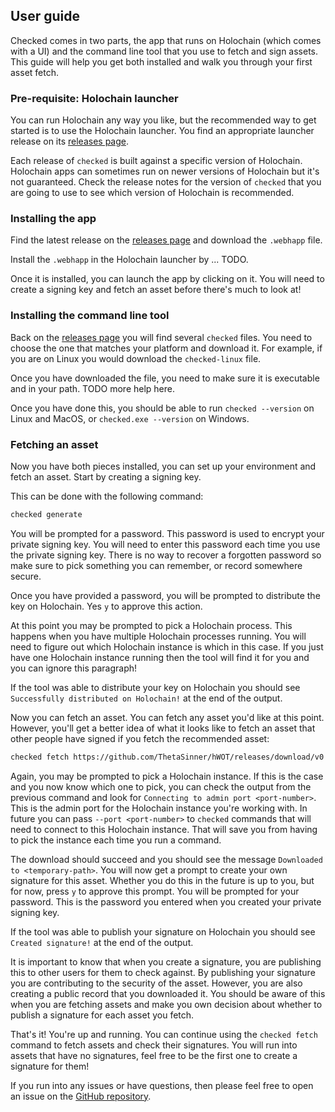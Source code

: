 ## User guide

Checked comes in two parts, the app that runs on Holochain (which comes with a UI) and the command line tool that you 
use to fetch and sign assets. This guide will help you get both installed and walk you through your first asset fetch.

### Pre-requisite: Holochain launcher

You can run Holochain any way you like, but the recommended way to get started is to use the Holochain launcher. You
find an appropriate launcher release on its [releases page](https://github.com/holochain/launcher/releases).

Each release of `checked` is built against a specific version of Holochain. Holochain apps can sometimes run on newer 
versions of Holochain but it's not guaranteed. Check the release notes for the version of `checked` that you are 
going to use to see which version of Holochain is recommended.

### Installing the app

Find the latest release on the [releases page](https://github.com/holochain/launcher/releases) and download 
the `.webhapp` file.

Install the `.webhapp` in the Holochain launcher by ... TODO.

Once it is installed, you can launch the app by clicking on it. You will need to create a signing key and fetch an 
asset before there's much to look at!

### Installing the command line tool

Back on the [releases page](https://github.com/holochain/launcher/releases) you will find several `checked` files. You
need to choose the one that matches your platform and download it. For example, if you are on Linux you would download
the `checked-linux` file.

Once you have downloaded the file, you need to make sure it is executable and in your path. TODO more help here.

Once you have done this, you should be able to run `checked --version` on Linux and MacOS, or `checked.exe --version`
on Windows.

### Fetching an asset

Now you have both pieces installed, you can set up your environment and fetch an asset. Start by creating a signing key.

This can be done with the following command:

```bash
checked generate
```

You will be prompted for a password. This password is used to encrypt your private signing key. You will need to enter 
this password each time you use the private signing key. There is no way to recover a forgotten password so make sure
to pick something you can remember, or record somewhere secure.

Once you have provided a password, you will be prompted to distribute the key on Holochain. Yes `y` to approve this 
action. 

At this point you may be prompted to pick a Holochain process. This happens when you have multiple Holochain processes
running. You will need to figure out which Holochain instance is which in this case. If you just have one Holochain
instance running then the tool will find it for you and you can ignore this paragraph!

If the tool was able to distribute your key on Holochain you should see `Successfully distributed on Holochain!` at the
end of the output.

Now you can fetch an asset. You can fetch any asset you'd like at this point. However, you'll get a better idea of what
it looks like to fetch an asset that other people have signed if you fetch the recommended asset:

```bash
checked fetch https://github.com/ThetaSinner/hWOT/releases/download/v0.1.0/user-guide.txt
```

Again, you may be prompted to pick a Holochain instance. If this is the case and you now know which one to pick, you
can check the output from the previous command and look for `Connecting to admin port <port-number>`. This is the admin
port for the Holochain instance you're working with. In future you can pass `--port <port-number>` to `checked` 
commands that will need to connect to this Holochain instance. That will save you from having to pick the instance each
time you run a command.

The download should succeed and you should see the message `Downloaded to <temporary-path>`. You will now get a prompt
to create your own signature for this asset. Whether you do this in the future is up to you, but for now, press `y`
to approve this prompt. You will be prompted for your password. This is the password you entered when you created your
private signing key.

If the tool was able to publish your signature on Holochain you should see `Created signature!` at the end of the 
output.

It is important to know that when you create a signature, you are publishing this to other users for them to check 
against. By publishing your signature you are contributing to the security of the asset. However, you are also creating
a public record that you downloaded it. You should be aware of this when you are fetching assets and make you own
decision about whether to publish a signature for each asset you fetch.

That's it! You're up and running. You can continue using the `checked fetch` command to fetch assets and check their
signatures. You will run into assets that have no signatures, feel free to be the first one to create a signature for
them!

If you run into any issues or have questions, then please feel free to open an issue on the 
[GitHub repository](https://github.com/ThetaSinner/hWOT/issues/new).
